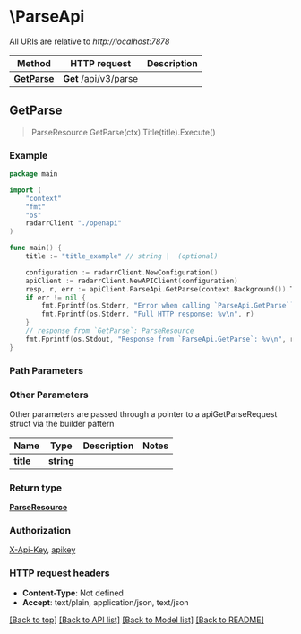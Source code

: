 # \ParseApi

All URIs are relative to *http://localhost:7878*

Method | HTTP request | Description
------------- | ------------- | -------------
[**GetParse**](ParseApi.md#GetParse) | **Get** /api/v3/parse | 



## GetParse

> ParseResource GetParse(ctx).Title(title).Execute()



### Example

```go
package main

import (
    "context"
    "fmt"
    "os"
    radarrClient "./openapi"
)

func main() {
    title := "title_example" // string |  (optional)

    configuration := radarrClient.NewConfiguration()
    apiClient := radarrClient.NewAPIClient(configuration)
    resp, r, err := apiClient.ParseApi.GetParse(context.Background()).Title(title).Execute()
    if err != nil {
        fmt.Fprintf(os.Stderr, "Error when calling `ParseApi.GetParse``: %v\n", err)
        fmt.Fprintf(os.Stderr, "Full HTTP response: %v\n", r)
    }
    // response from `GetParse`: ParseResource
    fmt.Fprintf(os.Stdout, "Response from `ParseApi.GetParse`: %v\n", resp)
}
```

### Path Parameters



### Other Parameters

Other parameters are passed through a pointer to a apiGetParseRequest struct via the builder pattern


Name | Type | Description  | Notes
------------- | ------------- | ------------- | -------------
 **title** | **string** |  | 

### Return type

[**ParseResource**](ParseResource.md)

### Authorization

[X-Api-Key](../README.md#X-Api-Key), [apikey](../README.md#apikey)

### HTTP request headers

- **Content-Type**: Not defined
- **Accept**: text/plain, application/json, text/json

[[Back to top]](#) [[Back to API list]](../README.md#documentation-for-api-endpoints)
[[Back to Model list]](../README.md#documentation-for-models)
[[Back to README]](../README.md)

